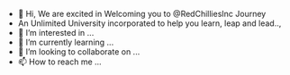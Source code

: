 - 👋 Hi, We are excited in Welcoming you to @RedChilliesInc Journey
- An Unlimited University incorporated to help you learn, leap and lead..,
- 👀 I’m interested in ...
- 🌱 I’m currently learning ...
- 💞️ I’m looking to collaborate on ...
- 📫 How to reach me ...

<!---
RedChilliesInc/RedChilliesInc is a ✨ special ✨ repository because its `README.md` (this file) appears on your GitHub profile.
You can click the Preview link to take a look at your changes.
--->
